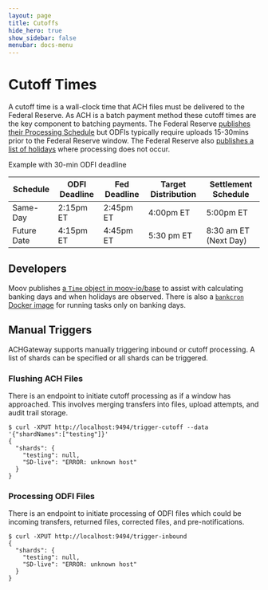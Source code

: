 ```yaml
---
layout: page
title: Cutoffs
hide_hero: true
show_sidebar: false
menubar: docs-menu
---
```


# Cutoff Times

A cutoff time is a wall-clock time that ACH files must be delivered to the Federal Reserve. As ACH is a batch payment method these cutoff times are the key component to batching payments. The Federal Reserve [publishes their Processing Schedule](https://www.frbservices.org/resources/resource-centers/same-day-ach/fedach-processing-schedule.html) but ODFIs typically require uploads 15-30mins prior to the Federal Reserve window. The Federal Reserve also [publishes a list of holidays](https://www.frbservices.org/about/holiday-schedules) where processing does not occur.

Example with 30-min ODFI deadline

| Schedule | ODFI Deadline | Fed Deadline | Target Distribution | Settlement Schedule |
|----|----|----|----|----|
| Same-Day | 2:15pm ET | 2:45pm ET | 4:00pm ET | 5:00pm ET |
| Future Date | 4:15pm ET | 4:45pm ET | 5:30 pm ET | 8:30 am ET (Next Day) |

## Developers

Moov publishes [a `Time` object in moov-io/base](https://pkg.go.dev/github.com/moov-io/base?utm_source=godoc#Time) to assist with calculating banking days and when holidays are observed. There is also a [`bankcron` Docker image](https://github.com/moov-io/bankcron) for running tasks only on banking days.

## Manual Triggers

ACHGateway supports manually triggering inbound or cutoff processing. A list of shards can be specified or all shards can be triggered.

### Flushing ACH Files

There is an endpoint to initiate cutoff processing as if a window has approached. This involves merging transfers into files, upload attempts, and audit trail storage.

```
$ curl -XPUT http://localhost:9494/trigger-cutoff --data '{"shardNames":["testing"]}'
{
  "shards": {
    "testing": null,
    "SD-live": "ERROR: unknown host"
  }
}
```

### Processing ODFI Files

There is an endpoint to initiate processing of ODFI files which could be incoming transfers, returned files, corrected files, and pre-notifications.

```
$ curl -XPUT http://localhost:9494/trigger-inbound
{
  "shards": {
    "testing": null,
    "SD-live": "ERROR: unknown host"
  }
}
```
